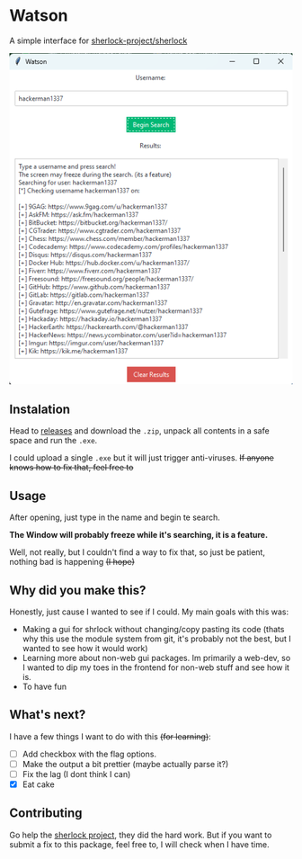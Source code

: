 # Watson
 
A simple interface for [sherlock-project/sherlock](https://github.com/sherlock-project/sherlock)

![Example](https://github.com/lopoi/watson/blob/main/example.png?raw=true)

## Instalation

Head to [releases](https://github.com/Lopoi/watson/releases) and download the `.zip`, unpack all contents in a safe space and run the `.exe`.

I could upload a single `.exe` but it will just trigger anti-viruses. ~~If anyone knows how to fix that, feel free to~~

## Usage

After opening, just type in the name and begin te search.

**The Window will probably freeze while it's searching, it is a feature.**

Well, not really, but I couldn't find a way to fix that, so just be patient, nothing bad is happening ~~(I hope)~~

## Why did you make this?

Honestly, just cause I wanted to see if I could. My main goals with this was:

* Making a gui for shrlock without changing/copy pasting its code (thats why this use the module system from git, it's probably not the best, but I wanted to see how it would work)
* Learning more about non-web gui packages. Im primarily a web-dev, so I wanted to dip my toes in the frontend for non-web stuff and see how it is.
* To have fun

## What's next?

I have a few things I want to do with this ~~(for learning)~~:

- [ ] Add checkbox with the flag options.
- [ ] Make the output a bit prettier (maybe actually parse it?)
- [ ] Fix the lag (I dont think I can)
- [x] Eat cake

## Contributing

Go help the [sherlock project](https://github.com/sherlock-project), they did the hard work. But if you want to submit a fix to this package, feel free to, I will check when I have time.
